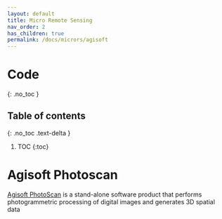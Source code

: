 ```yaml
---
layout: default
title: Micro Remote Sensing
nav_order: 2
has_children: true
permalink: /docs/micrors/agisoft
---
```

# Code
{: .no_toc }

## Table of contents
{: .no_toc .text-delta }

1. TOC
{:toc}

# Agisoft Photoscan

[Agisoft PhotoScan](http://www.agisoft.com/) is a stand-alone software product that performs photogrammetric processing of digital images and generates 3D spatial data
